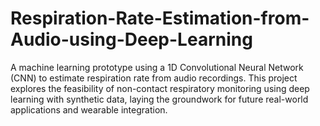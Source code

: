 # Respiration-Rate-Estimation-from-Audio-using-Deep-Learning
A machine learning prototype using a 1D Convolutional Neural Network (CNN) to estimate respiration rate from audio recordings. This project explores the feasibility of non-contact respiratory monitoring using deep learning with synthetic data, laying the groundwork for future real-world applications and wearable integration.
